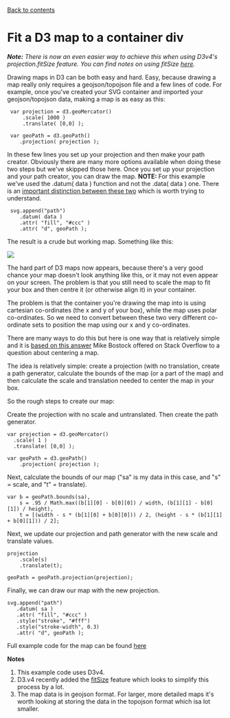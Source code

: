 [Back to contents](http://github.com/alastairotter/data-journalism-notes)

# Fit a D3 map to a container div

***Note:** There is now an even easier way to achieve this when using D3v4's projection.fitSize feature. You can find notes on using fitSize [here](fit-a-d3-map-to-a-container-div-with-fitSize.md).*

Drawing maps in D3 can be both easy and hard. Easy, because drawing a map really only requires a geojson/topojson file and a few lines of code. For example, once you've created your SVG container and imported your geojson/topojson data, making a map is as easy as this: 
  
     var projection = d3.geoMercator()
         .scale( 1000 )
         .translate( [0,0] );

     var geoPath = d3.geoPath()
        .projection( projection );

In these few lines you set up your projection and then make your path creator. Obviously there are many more options available when doing these two steps but we've skipped those here. Once you set up your projection and your path creator, you can draw the map. **NOTE:** For this example we've used the .datum( data ) function and not the .data( data ) one. There is an [important distinction between these two](d3-data()-versus-d3-datum().md) which is worth trying to understand.  

     svg.append("path")
        .datum( data )
        .attr( "fill", "#ccc" )
        .attr( "d", geoPath );

The result is a crude but working map. Something like this: 

![](https://github.com/alastairotter/data-journalism-notes/blob/master/images/samap.png)

The hard part of D3 maps now appears, because there's a very good chance your map doesn't look anything like this, or it may not even appear on your screen. The problem is that you still need to scale the map to fit your box and then centre it (or otherwise align it) in your container. 

The problem is that the container you're drawing the map into is using cartesian co-ordinates (the x and y of your box), while the map uses polar co-ordinates. So we need to convert between these two very different co-ordinate sets to position the map using our x and y co-ordinates. 

There are many ways to do this but here is one way that is relatively simple and it is [based on this answer](https://stackoverflow.com/questions/14492284/center-a-map-in-d3-given-a-geojson-object) Mike Bostock offered on Stack Overflow to a question about centering a map.

The idea is relatively simple: create a projection (with no translation, create a path generator, calculate the bounds of the map (or a part of the map) and then calculate the scale and translation needed to center the map in your box. 

So the rough steps to create our map: 

Create the projection with no scale and untranslated. Then create the path generator.

    var projection = d3.geoMercator()
      .scale( 1 )
      .translate( [0,0] );
    
    var geoPath = d3.geoPath()
        .projection( projection );

Next, calculate the bounds of our map ("sa" is my data in this case, and "s" = scale, and "t" = translate).

    var b = geoPath.bounds(sa),
        s = .95 / Math.max((b[1][0] - b[0][0]) / width, (b[1][1] - b[0][1]) / height),
        t = [(width - s * (b[1][0] + b[0][0])) / 2, (height - s * (b[1][1] + b[0][1])) / 2];

Next, we update our projection and path generator with the new scale and translate values. 

    projection
        .scale(s)
        .translate(t);

    geoPath = geoPath.projection(projection);

Finally, we can draw our map with the new projection.

    svg.append("path")
       .datum( sa )
       .attr( "fill", "#ccc" )
       .style("stroke", "#fff")
       .style("stroke-width", 0.3)
       .attr( "d", geoPath );

Full example code for the map can be found [here](https://github.com/alastairotter/data-journalism-beginners/tree/master/examples/fit-d3-map-to-container)

**Notes**
1. This example code uses D3v4.
2. D3.v4 recently added the [fitSize](https://bl.ocks.org/mbostock/19ffece0a45434b0eef3cc4f973d1e3d) feature which looks to simplify this process by a lot. 
3. The map data is in geojson format. For larger, more detailed maps it's worth looking at storing the data in the topojson format which isa lot smaller.

